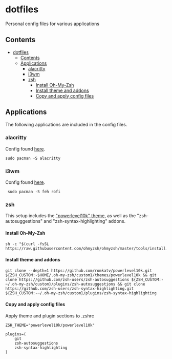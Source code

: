 # dotfiles

Personal config files for various applications

## Contents

- [dotfiles](#dotfiles)
  - [Contents](#contents)
  - [Applications](#applications)
    - [alacritty](#alacritty)
    - [i3wm](#i3wm)
    - [zsh](#zsh)
      - [Install Oh-My-Zsh](#install-oh-my-zsh)
      - [Install theme and addons](#install-theme-and-addons)
      - [Copy and apply config files](#copy-and-apply-config-files)

## Applications

The following applications are included in the config files.

### alacritty

Config found [here](.config/alacritty/alacritty.toml).

    sudo pacman -S alacritty

### i3wm

Config found [here](.config/i3/config).

     sudo pacman -S feh rofi

### zsh 

This setup includes the ["powerlevel10k" theme](.p10k.zsh), as well as the "zsh-autosuggestions" and "zsh-syntax-highlighting" addons.

#### Install Oh-My-Zsh

    sh -c "$(curl -fsSL https://raw.githubusercontent.com/ohmyzsh/ohmyzsh/master/tools/install.sh)"

#### Install theme and addons

    git clone --depth=1 https://github.com/romkatv/powerlevel10k.git ${ZSH_CUSTOM:-$HOME/.oh-my-zsh/custom}/themes/powerlevel10k && git clone https://github.com/zsh-users/zsh-autosuggestions ${ZSH_CUSTOM:-~/.oh-my-zsh/custom}/plugins/zsh-autosuggestions && git clone https://github.com/zsh-users/zsh-syntax-highlighting.git ${ZSH_CUSTOM:-~/.oh-my-zsh/custom}/plugins/zsh-syntax-highlighting

#### Copy and apply config files

Apply theme and plugin sections to .zshrc

    ZSH_THEME="powerlevel10k/powerlevel10k"

    plugins=(
        git
        zsh-autosuggestions
        zsh-syntax-highlighting
    )